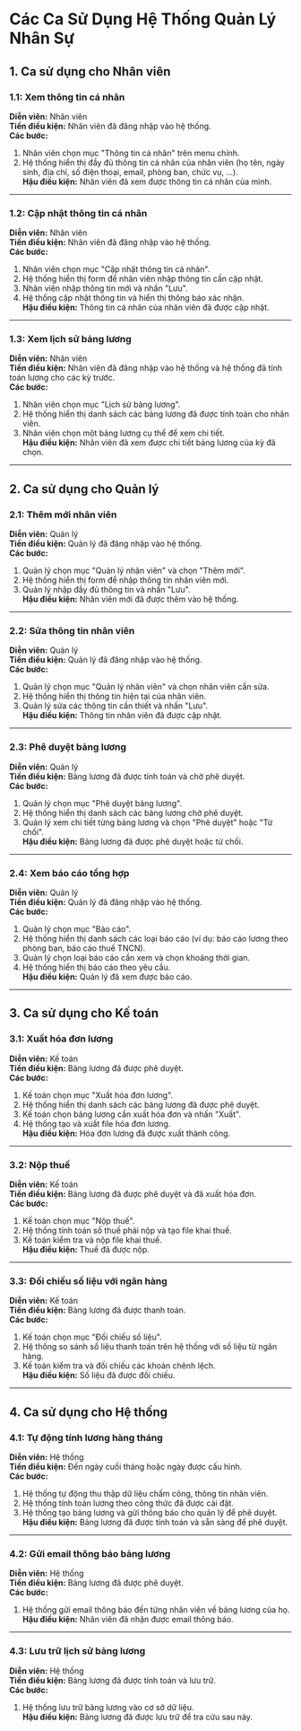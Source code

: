 # Các Ca Sử Dụng Hệ Thống Quản Lý Nhân Sự

## 1. Ca sử dụng cho Nhân viên

### 1.1: Xem thông tin cá nhân
**Diễn viên:** Nhân viên  
**Tiền điều kiện:** Nhân viên đã đăng nhập vào hệ thống.  
**Các bước:**
1. Nhân viên chọn mục "Thông tin cá nhân" trên menu chính.
2. Hệ thống hiển thị đầy đủ thông tin cá nhân của nhân viên (họ tên, ngày sinh, địa chỉ, số điện thoại, email, phòng ban, chức vụ, ...).  
**Hậu điều kiện:** Nhân viên đã xem được thông tin cá nhân của mình.

---

### 1.2: Cập nhật thông tin cá nhân
**Diễn viên:** Nhân viên  
**Tiền điều kiện:** Nhân viên đã đăng nhập vào hệ thống.  
**Các bước:**
1. Nhân viên chọn mục "Cập nhật thông tin cá nhân".
2. Hệ thống hiển thị form để nhân viên nhập thông tin cần cập nhật.
3. Nhân viên nhập thông tin mới và nhấn "Lưu".
4. Hệ thống cập nhật thông tin và hiển thị thông báo xác nhận.  
**Hậu điều kiện:** Thông tin cá nhân của nhân viên đã được cập nhật.

---

### 1.3: Xem lịch sử bảng lương
**Diễn viên:** Nhân viên  
**Tiền điều kiện:** Nhân viên đã đăng nhập vào hệ thống và hệ thống đã tính toán lương cho các kỳ trước.  
**Các bước:**
1. Nhân viên chọn mục "Lịch sử bảng lương".
2. Hệ thống hiển thị danh sách các bảng lương đã được tính toán cho nhân viên.
3. Nhân viên chọn một bảng lương cụ thể để xem chi tiết.  
**Hậu điều kiện:** Nhân viên đã xem được chi tiết bảng lương của kỳ đã chọn.

---

## 2. Ca sử dụng cho Quản lý

### 2.1: Thêm mới nhân viên
**Diễn viên:** Quản lý  
**Tiền điều kiện:** Quản lý đã đăng nhập vào hệ thống.  
**Các bước:**
1. Quản lý chọn mục "Quản lý nhân viên" và chọn "Thêm mới".
2. Hệ thống hiển thị form để nhập thông tin nhân viên mới.
3. Quản lý nhập đầy đủ thông tin và nhấn "Lưu".  
**Hậu điều kiện:** Nhân viên mới đã được thêm vào hệ thống.

---

### 2.2: Sửa thông tin nhân viên
**Diễn viên:** Quản lý  
**Tiền điều kiện:** Quản lý đã đăng nhập vào hệ thống.  
**Các bước:**
1. Quản lý chọn mục "Quản lý nhân viên" và chọn nhân viên cần sửa.
2. Hệ thống hiển thị thông tin hiện tại của nhân viên.
3. Quản lý sửa các thông tin cần thiết và nhấn "Lưu".  
**Hậu điều kiện:** Thông tin nhân viên đã được cập nhật.

---

### 2.3: Phê duyệt bảng lương
**Diễn viên:** Quản lý  
**Tiền điều kiện:** Bảng lương đã được tính toán và chờ phê duyệt.  
**Các bước:**
1. Quản lý chọn mục "Phê duyệt bảng lương".
2. Hệ thống hiển thị danh sách các bảng lương chờ phê duyệt.
3. Quản lý xem chi tiết từng bảng lương và chọn "Phê duyệt" hoặc "Từ chối".  
**Hậu điều kiện:** Bảng lương đã được phê duyệt hoặc từ chối.

---

### 2.4: Xem báo cáo tổng hợp
**Diễn viên:** Quản lý  
**Tiền điều kiện:** Quản lý đã đăng nhập vào hệ thống.  
**Các bước:**
1. Quản lý chọn mục "Báo cáo".
2. Hệ thống hiển thị danh sách các loại báo cáo (ví dụ: báo cáo lương theo phòng ban, báo cáo thuế TNCN).
3. Quản lý chọn loại báo cáo cần xem và chọn khoảng thời gian.
4. Hệ thống hiển thị báo cáo theo yêu cầu.  
**Hậu điều kiện:** Quản lý đã xem được báo cáo.

---

## 3. Ca sử dụng cho Kế toán

### 3.1: Xuất hóa đơn lương
**Diễn viên:** Kế toán  
**Tiền điều kiện:** Bảng lương đã được phê duyệt.  
**Các bước:**
1. Kế toán chọn mục "Xuất hóa đơn lương".
2. Hệ thống hiển thị danh sách các bảng lương đã được phê duyệt.
3. Kế toán chọn bảng lương cần xuất hóa đơn và nhấn "Xuất".
4. Hệ thống tạo và xuất file hóa đơn lương.  
**Hậu điều kiện:** Hóa đơn lương đã được xuất thành công.

---

### 3.2: Nộp thuế
**Diễn viên:** Kế toán  
**Tiền điều kiện:** Bảng lương đã được phê duyệt và đã xuất hóa đơn.  
**Các bước:**
1. Kế toán chọn mục "Nộp thuế".
2. Hệ thống tính toán số thuế phải nộp và tạo file khai thuế.
3. Kế toán kiểm tra và nộp file khai thuế.  
**Hậu điều kiện:** Thuế đã được nộp.

---

### 3.3: Đối chiếu số liệu với ngân hàng
**Diễn viên:** Kế toán  
**Tiền điều kiện:** Bảng lương đã được thanh toán.  
**Các bước:**
1. Kế toán chọn mục "Đối chiếu số liệu".
2. Hệ thống so sánh số liệu thanh toán trên hệ thống với số liệu từ ngân hàng.
3. Kế toán kiểm tra và đối chiếu các khoản chênh lệch.  
**Hậu điều kiện:** Số liệu đã được đối chiếu.

---

## 4. Ca sử dụng cho Hệ thống

### 4.1: Tự động tính lương hàng tháng
**Diễn viên:** Hệ thống  
**Tiền điều kiện:** Đến ngày cuối tháng hoặc ngày được cấu hình.  
**Các bước:**
1. Hệ thống tự động thu thập dữ liệu chấm công, thông tin nhân viên.
2. Hệ thống tính toán lương theo công thức đã được cài đặt.
3. Hệ thống tạo bảng lương và gửi thông báo cho quản lý để phê duyệt.  
**Hậu điều kiện:** Bảng lương đã được tính toán và sẵn sàng để phê duyệt.

---

### 4.2: Gửi email thông báo bảng lương
**Diễn viên:** Hệ thống  
**Tiền điều kiện:** Bảng lương đã được phê duyệt.  
**Các bước:**
1. Hệ thống gửi email thông báo đến từng nhân viên về bảng lương của họ.  
**Hậu điều kiện:** Nhân viên đã nhận được email thông báo.

---

### 4.3: Lưu trữ lịch sử bảng lương
**Diễn viên:** Hệ thống  
**Tiền điều kiện:** Bảng lương đã được tính toán và lưu trữ.  
**Các bước:**
1. Hệ thống lưu trữ bảng lương vào cơ sở dữ liệu.  
**Hậu điều kiện:** Bảng lương đã được lưu trữ để tra cứu sau này.
